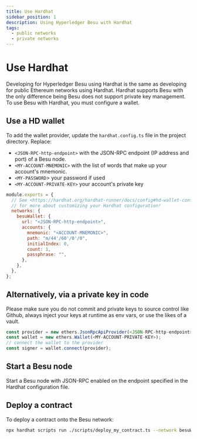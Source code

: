 ```yaml
---
title: Use Hardhat
sidebar_position: 1
description: Using Hyperledger Besu with Hardhat
tags:
  - public networks
  - private networks
---
```


# Use Hardhat

Developing for Hyperledger Besu using Hardhat is the same as developing for public Ethereum networks using Hardhat. Hardhat supports Besu with the only difference being Besu does not support private key management. To use Besu with Hardhat, you must configure a wallet.

## Use a HD wallet

To add the wallet provider, update the `hardhat.config.ts` file in the project directory. Replace:

- `<JSON-RPC-http-endpoint>` with the JSON-RPC endpoint (IP address and port) of a Besu node.
- `<MY-ACCOUNT-MNEMONIC>` with the list of words that make up your account's mnemonic.
- `<MY-PASSWORD`> your password if used
- `<MY-ACCOUNT-PRIVATE-KEY>` your account's private key

```js
module.exports = {
  // See <https://hardhat.org/hardhat-runner/docs/config#hd-wallet-config>
  // for more about customizing your Hardhat configuration!
  networks: {
    besuWallet: {
      url: "<JSON-RPC-http-endpoint>",
      accounts: {
        mnemonic: "<ACCOUNT-MNEMONIC>",
        path: "m/44'/60'/0'/0",
        initialIndex: 0,
        count: 1,
        passphrase: "",
      },
    },
  },
};
```

## Alternatively, via a private key in code

Please make sure you do not commit and private keys to source control like Github, always inject your keys at runtime as env vars, or use the likes of a vault.

```js
const provider = new ethers.JsonRpcApiProvider(<JSON-RPC-http-endpoint>);
const wallet = new ethers.Wallet(<MY-ACCOUNT-PRIVATE-KEY>);
// connect the wallet to the provider
const signer = wallet.connect(provider);

```

## Start a Besu node

Start a Besu node with JSON-RPC enabled on the endpoint specified in the Hardhat configuration file.

## Deploy a contract

To deploy a contract onto the Besu network:

```bash
npx hardhat scripts run ./scripts/deploy_my_contract.ts --network besuWallet
```
